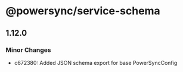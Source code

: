 # @powersync/service-schema

## 1.12.0

### Minor Changes

- c672380: Added JSON schema export for base PowerSyncConfig
